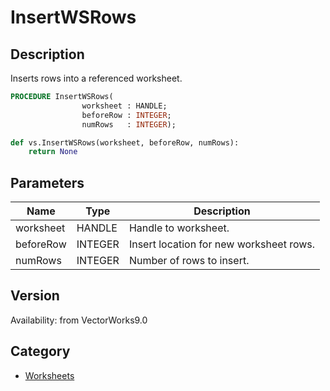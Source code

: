 # InsertWSRows

## Description
Inserts rows into a referenced worksheet.

```pascal
PROCEDURE InsertWSRows(
				worksheet : HANDLE;
				beforeRow : INTEGER;
				numRows   : INTEGER);
```

```python
def vs.InsertWSRows(worksheet, beforeRow, numRows):
    return None
```

## Parameters
|Name|Type|Description|
|---|---|---|
|worksheet|HANDLE|Handle to worksheet.|
|beforeRow|INTEGER|Insert location for new worksheet rows.|
|numRows|INTEGER|Number of rows to insert.|

## Version
Availability: from VectorWorks9.0

## Category
* [Worksheets](../Categories/Worksheets.md)
